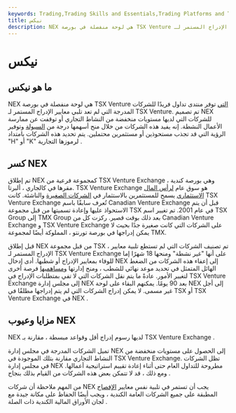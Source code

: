 ```yaml
---
keywords: Trading,Trading Skills and Essentials,Trading Platforms and Tools,Trading Skills,Platforms and Tools
title: نيكس
description: NEX هي لوحة منفصلة في بورصة TSX Venture للشركات المدرجة التي لم تعد تفي بمعايير الإدراج المستمر لـ TSX Venture.
---
```


# نيكس
## ما هو نيكس

NEX هي لوحة منفصلة في بورصة TSX Venture [التي](/exchange) توفر منتدى تداول فريدًا للشركات المدرجة التي لم تعد تلبي معايير الإدراج المستمر لـ TSX Venture. تم تصميم NEX للشركات التي لديها مستويات منخفضة من النشاط التجاري أو توقفت عن ممارسة الأعمال النشطة. إنه يفيد هذه الشركات من خلال منح أسهمها درجة من [السيولة](/liquidity) وتوفير الرؤية التي قد تجذب مستحوذين أو مستثمرين محتملين. يتم تحديد هذه الشركات بامتداد "H" أو "K" لرموزها التجارية .

## كسر NEX

تم إطلاق NEX كمجموعة فرعية من TSX Venture Exchange ، وهي بورصة كندية مقرها في كالجاري ، ألبرتا. TSX Venture Exchange هو سوق عام [لرأس المال الاستثماري](/venturecapital) يسمح للمستثمرين بالاستثمار في [الشركات الصغيرة](/small-cap) والناشئة. كانت TSX Venture Exchange تُعرف سابقًا باسم Canadian Venture Exchange قبل أن يتم الاستحواذ عليها وإعادة تسميتها من قبل مجموعة TSX في عام 2001. تم تغيير اسم TSX Group إلى TMX Group بعد ذلك بوقت قصير. ركزت كل من Canadian Venture Exchange و TSX Venture Exchange على الشركات التي كانت صغيرة جدًا بحيث لا يمكن إدراجها في بورصة تورنتو ، المملوكة أيضًا لمجموعة TMX.

قبل إطلاق NEX من قبل مجموعة TSX ، تم تصنيف الشركات التي لم تستطع تلبية معايير الإدراج المستمر لـ TSX Venture Exchange على أنها "غير نشطة" ومنحها 18 شهرًا إما للوفاء بمعايير الإدراج أو شطبها. أدى إدخال NEX إلى إعفاء هذه الشركات من الضغط الهائل المتمثل في تحديد موعد نهائي للشطب ، ومنح إدارتها [ومساهميها](/shareholder) فرصة أخرى لتغيير الأمور. عادةً ما يتم نقل الشركات التي لا تفي بمتطلبات الإدراج في TSX Venture Exchange إلى مجلس إدارة NEX بعد 90 يومًا. يمكنهم البقاء على لوحة NEX إلى أجل غير مسمى. لا يمكن إدراج الشركات التي لم يتم إدراجها مطلقًا في TSX أو TSX Venture Exchange في NEX .

## مزايا وعيوب NEX

NEX لديها رسوم إدراج أقل وقواعد مبسطة ، مقارنة بـ TSX Venture Exchange .

تميل الشركات المدرجة في مجلس إدارة NEX إلى الحصول على مستويات منخفضة من النشاط التجاري مقارنة بتلك الموجودة في TSX Venture Exchange. تظل الشركات في مجلس إدارة NEX مطروحة للتداول العام حتى أثناء إعادة تقييم استراتيجية أعمالها. ومع ذلك ، قد لا تتمكن بعض هذه الشركات من القيام بذلك بنجاح .

من المهم ملاحظة أن شركات NEX يجب أن تستمر في تلبية نفس معايير [الإفصاح](/disclosure) المطبقة على جميع الشركات العامة الكندية ، ويجب أيضًا الحفاظ على مكانة جيدة مع لجان الأوراق المالية الكندية ذات الصلة .

